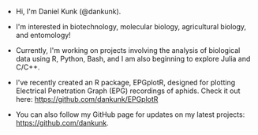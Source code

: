 - Hi, I'm Daniel Kunk (@dankunk).

- I'm interested in biotechnology, molecular biology, agricultural biology, and entomology!

- Currently, I'm working on projects involving the analysis of biological data using R, Python, Bash, and I am also beginning to explore Julia and C/C++.

- I've recently created an R package, EPGplotR, designed for plotting Electrical Penetration Graph (EPG) recordings of aphids. Check it out here: https://github.com/dankunk/EPGplotR

- You can also follow my GitHub page for updates on my latest projects: https://github.com/dankunk.
